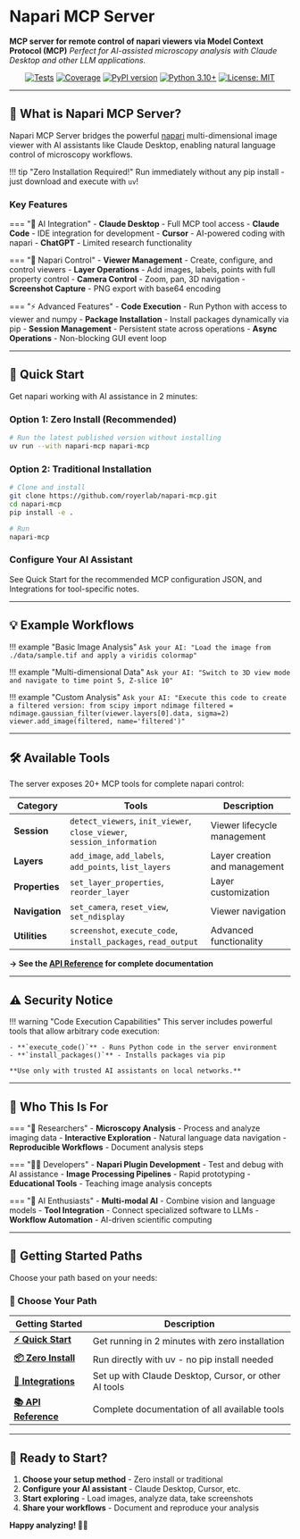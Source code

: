 # Napari MCP Server

**MCP server for remote control of napari viewers via Model Context Protocol (MCP)**
*Perfect for AI-assisted microscopy analysis with Claude Desktop and other LLM applications.*

<p align="center">
  <a href="https://github.com/royerlab/napari-mcp/actions"><img src="https://img.shields.io/github/actions/workflow/status/royerlab/napari-mcp/tests.yml?branch=main&label=tests" alt="Tests"></a>
  <a href="https://codecov.io/gh/royerlab/napari-mcp"><img src="https://img.shields.io/codecov/c/github/royerlab/napari-mcp" alt="Coverage"></a>
  <a href="https://pypi.org/project/napari-mcp/"><img src="https://img.shields.io/pypi/v/napari-mcp" alt="PyPI version"></a>
  <a href="https://www.python.org/downloads/"><img src="https://img.shields.io/badge/python-3.10+-blue.svg" alt="Python 3.10+"></a>
  <a href="https://opensource.org/licenses/MIT"><img src="https://img.shields.io/badge/License-MIT-yellow.svg" alt="License: MIT"></a>
</p>

---

## 🎯 What is Napari MCP Server?

Napari MCP Server bridges the powerful [napari](https://napari.org/) multi-dimensional image viewer with AI assistants like Claude Desktop, enabling natural language control of microscopy workflows.

!!! tip "Zero Installation Required!"
    Run immediately without any pip install - just download and execute with `uv`!

### Key Features

=== "🤖 AI Integration"
    - **Claude Desktop** - Full MCP tool access
    - **Claude Code** - IDE integration for development
    - **Cursor** - AI-powered coding with napari
    - **ChatGPT** - Limited research functionality

=== "🔬 Napari Control"
    - **Viewer Management** - Create, configure, and control viewers
    - **Layer Operations** - Add images, labels, points with full property control
    - **Camera Control** - Zoom, pan, 3D navigation
    - **Screenshot Capture** - PNG export with base64 encoding

=== "⚡ Advanced Features"
    - **Code Execution** - Run Python with access to viewer and numpy
    - **Package Installation** - Install packages dynamically via pip
    - **Session Management** - Persistent state across operations
    - **Async Operations** - Non-blocking GUI event loop

---

## 🚀 Quick Start

Get napari working with AI assistance in 2 minutes:

### Option 1: Zero Install (Recommended)

```bash
# Run the latest published version without installing
uv run --with napari-mcp napari-mcp
```

### Option 2: Traditional Installation

```bash
# Clone and install
git clone https://github.com/royerlab/napari-mcp.git
cd napari-mcp
pip install -e .

# Run
napari-mcp
```

### Configure Your AI Assistant

See Quick Start for the recommended MCP configuration JSON, and Integrations for tool-specific notes.

---

## 💡 Example Workflows

!!! example "Basic Image Analysis"
    ```
    Ask your AI: "Load the image from ./data/sample.tif and apply a viridis colormap"
    ```

!!! example "Multi-dimensional Data"
    ```
    Ask your AI: "Switch to 3D view mode and navigate to time point 5, Z-slice 10"
    ```

!!! example "Custom Analysis"
    ```
    Ask your AI: "Execute this code to create a filtered version:
    from scipy import ndimage
    filtered = ndimage.gaussian_filter(viewer.layers[0].data, sigma=2)
    viewer.add_image(filtered, name='filtered')"
    ```

---

## 🛠️ Available Tools

The server exposes 20+ MCP tools for complete napari control:

| Category | Tools | Description |
|----------|-------|-------------|
| **Session** | `detect_viewers`, `init_viewer`, `close_viewer`, `session_information` | Viewer lifecycle management |
| **Layers** | `add_image`, `add_labels`, `add_points`, `list_layers` | Layer creation and management |
| **Properties** | `set_layer_properties`, `reorder_layer` | Layer customization |
| **Navigation** | `set_camera`, `reset_view`, `set_ndisplay` | Viewer navigation |
| **Utilities** | `screenshot`, `execute_code`, `install_packages`, `read_output` | Advanced functionality |

**→ See the [API Reference](api/index.md) for complete documentation**

---

## ⚠️ Security Notice

!!! warning "Code Execution Capabilities"
    This server includes powerful tools that allow arbitrary code execution:

    - **`execute_code()`** - Runs Python code in the server environment
    - **`install_packages()`** - Installs packages via pip

    **Use only with trusted AI assistants on local networks.**

---

## 🎯 Who This Is For

=== "🔬 Researchers"
    - **Microscopy Analysis** - Process and analyze imaging data
    - **Interactive Exploration** - Natural language data navigation
    - **Reproducible Workflows** - Document analysis steps

=== "👨‍💻 Developers"
    - **Napari Plugin Development** - Test and debug with AI assistance
    - **Image Processing Pipelines** - Rapid prototyping
    - **Educational Tools** - Teaching image analysis concepts

=== "🤖 AI Enthusiasts"
    - **Multi-modal AI** - Combine vision and language models
    - **Tool Integration** - Connect specialized software to LLMs
    - **Workflow Automation** - AI-driven scientific computing

---

## 🚦 Getting Started Paths

Choose your path based on your needs:

### 🚀 Choose Your Path

| Getting Started | Description |
|-----------------|-------------|
| **[⚡ Quick Start](getting-started/quickstart.md)** | Get running in 2 minutes with zero installation |
| **[📦 Zero Install](getting-started/zero-install.md)** | Run directly with uv - no pip install needed |
| **[🤖 Integrations](integrations/index.md)** | Set up with Claude Desktop, Cursor, or other AI tools |
| **[📚 API Reference](api/index.md)** | Complete documentation of all available tools |

---

## 🎉 Ready to Start?

1. **Choose your setup method** - Zero install or traditional
2. **Configure your AI assistant** - Claude Desktop, Cursor, etc.
3. **Start exploring** - Load images, analyze data, take screenshots
4. **Share your workflows** - Document and reproduce your analysis

**Happy analyzing! 🔬✨**
